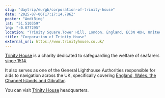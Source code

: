 ```yaml
---
slug: "daytrip/eu/gb/corporation-of-trinity-house"
date: "2025-07-06T17:17:14.786Z"
poster: "AndiBing"
lat: "51.510359"
lng: "-0.077295"
location: "Trinity Square,Tower Hill, London, England, EC3N 4DH, United Kingdom"
title: "Corporation of Trinity House"
external_url: https://www.trinityhouse.co.uk/
---
```

[Trinity House](https://www.trinityhouse.co.uk/) is a charity dedicated to safeguarding the welfare of seafarers [since 1514](https://www.trinityhouse.co.uk/about-us/history-of-trinity-house/timeline/1514).

It also serves as one of the General Lighthouse Authorities responsible for aids to navigation across the UK, specifically covering [England, Wales, the Channel Islands and Gibraltar](https://www.trinityhouse.co.uk/general-lighthouse-authority-gla).

You can visit [Trinity House](https://www.trinityhouse.co.uk/tours-of-trinity-house) headquarters.
